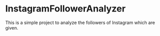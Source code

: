 # InstagramFollowerAnalyzer
This is a simple project to analyze the followers of Instagram which are given.
